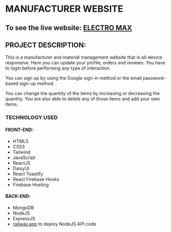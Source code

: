# MANUFACTURER WEBSITE

## To see the live website: [ELECTRO MAX](https://pcx-material.web.app)

## PROJECT DESCRIPTION:

This is a manufacturer and material management website that is all-device responsive. Here you can update your profile, orders and reviews. You have to login before performing any type of interaction.


You can sign up by using the Google sign-in method or the email password-based sign-up method.


You can change the quantity of the items by increasing or decreasing the quantity. You are also able to delete any of those items and add your own items.

### TECHNOLOGY USED
#### FRONT-END:
- HTML5
- CSS3
- Tailwind
- JavaScript
- ReactJS
- DaisyUI
- React Toastify
- React Firebase Hooks
- Firebase Hosting

#### BACK-END:
- MongoDB
- NodeJS
- ExpressJS
- [railway.app](https://railway.app/) to deploy NodeJS API code